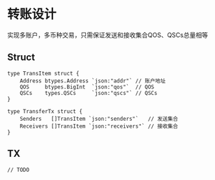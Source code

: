 # 转账设计
实现多账户，多币种交易，只需保证发送和接收集合QOS、QSCs总量相等

## Struct
```
type TransItem struct {
	Address btypes.Address `json:"addr"` // 账户地址
	QOS     btypes.BigInt  `json:"qos"`  // QOS
	QSCs    types.QSCs     `json:"qscs"` // QSCs
}

type TransferTx struct {
	Senders   []TransItem `json:"senders"`   // 发送集合
	Receivers []TransItem `json:"receivers"` // 接收集合
}
```

## TX
```
// TODO
```